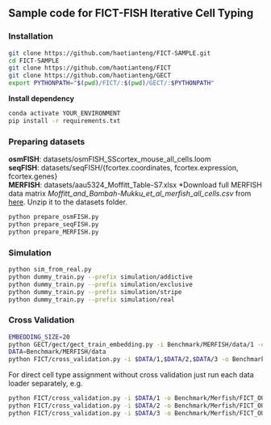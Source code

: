 ## Sample code for FICT-FISH Iterative Cell Typing

### Installation
```bash
git clone https://github.com/haotianteng/FICT-SAMPLE.git
cd FICT-SAMPLE
git clone https://github.com/haotianteng/FICT
git clone https://github.com/haotianteng/GECT
export PYTHONPATH="$(pwd)/FICT/:$(pwd)/GECT/:$PYTHONPATH"
```
**Install dependency**
```bash
conda activate YOUR_ENVIRONMENT
pip install -r requirements.txt
```

### Preparing datasets
**osmFISH**: datasets/osmFISH_SScortex_mouse_all_cells.loom  
**seqFISH**: datasets/seqFISH/{fcortex.coordinates, fcortex.expression, fcortex.genes}  
**MERFISH**: datasets/aau5324_Moffitt_Table-S7.xlsx
*Download full MERFISH data matrix *Moffitt_and_Bambah-Mukku_et_al_merfish_all_cells.csv* from [here](https://datadryad.org/stash/dataset/doi:10.5061/dryad.8t8s248).
Unzip it to the datasets folder.

```bash
python prepare_osmFISH.py
python prepare_seqFISH.py
python prepare_MERFISH.py
```

### Simulation
```bash
python sim_from_real.py
python dummy_train.py --prefix simulation/addictive
python dummy_train.py --prefix simulation/exclusive
python dummy_train.py --prefix simulation/stripe
python dummy_train.py --prefix simulation/real
```

### Cross Validation
```bash
EMBEDDING_SIZE=20
python GECT/gect/gect_train_embedding.py -i Benchmark/MERFISH/data/1 -o Benchmark/MERFISH/ -m embedding --embedding-size $EMBEDDING_SIZE -b 200 --epoches 10 -t 4e-3
DATA=Benchmark/MERFISH/data
python FICT/cross_validation.py -i $DATA/1,$DATA/2,$DATA/3 -o Benchmark/MERFISH/FICT_CV/ --renew_round 40 --n_class 7 -d $EMBEDDING_SIZE --spatio_factor 0.1 --mode multi --reduced_method Embedding --embedding_file Benchmark/MERFISH/embedding 
```
For direct cell type assignment without cross validation just run each data loader separately, e.g.  
```bash
python FICT/cross_validation.py -i $DATA/1 -o Benchmark/Merfish/FICT_OUT1/ --renew_round 40 --n_class 7 -d 20 --spatio_factor 0.1 --mode multi --reduced_method Embedding --embedding_file Benchmark/MERFISH/embedding 
python FICT/cross_validation.py -i $DATA/2 -o Benchmark/Merfish/FICT_OUT2/ --renew_round 40 --n_class 7 -d 20 --spatio_factor 0.1 --mode multi --reduced_method Embedding --embedding_file Benchmark/MERFISH/embedding 
python FICT/cross_validation.py -i $DATA/3 -o Benchmark/Merfish/FICT_OUT3/ --renew_round 40 --n_class 7 -d 20 --spatio_factor 0.1 --mode multi --reduced_method Embedding --embedding_file Benchmark/MERFISH/embedding 

```

